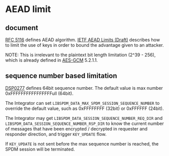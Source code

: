 # AEAD limit

## document

[RFC 5116](https://www.rfc-editor.org/rfc/rfc5116) defines AEAD algorithm. [IETF AEAD Limits (Draft)](https://datatracker.ietf.org/doc/html/draft-irtf-cfrg-aead-limits) describes how to limit the use of keys in order to bound the advantage given to an attacker.

NOTE: This is irrelevant to the plaintext bit length limitation (2^39 - 256), which is already defined in [AES-GCM](https://csrc.nist.gov/pubs/sp/800/38/d/final) 5.2.1.1.

## sequence number based limitation

[DSP0277](https://www.dmtf.org/dsp/DSP0277) defines 64bit sequence number. The default value is max number 0xFFFFFFFFFFFFFFFFull (64bit).

The Integrator can set `LIBSPDM_DATA_MAX_SPDM_SESSION_SEQUENCE_NUMBER` to override the default value, such as 0xFFFFFFFF (32bit) or 0xFFFFFF (24bit).

The Integrator may get `LIBSPDM_DATA_SESSION_SEQUENCE_NUMBER_REQ_DIR` and `LIBSPDM_DATA_SESSION_SEQUENCE_NUMBER_RSP_DIR` to know the current number of messages that have been encrypted / decrypted in requester and responder direction, and trigger `KEY_UPDATE` flow.

If `KEY_UPDATE` is not sent before the max sequence number is reached, the SPDM session will be terminated.
